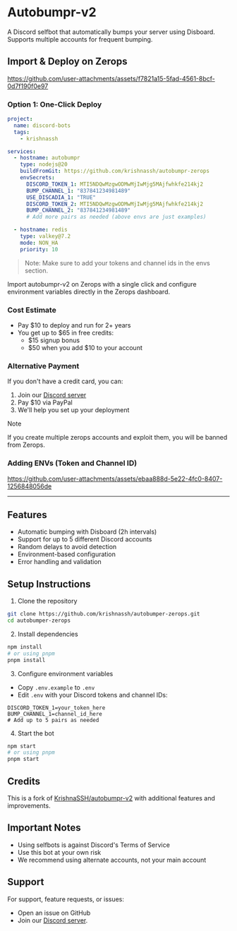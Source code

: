 # Autobumpr-v2

A Discord selfbot that automatically bumps your server using Disboard. Supports multiple accounts for frequent bumping.

## Import & Deploy on Zerops


https://github.com/user-attachments/assets/f7821a15-5fad-4561-8bcf-0d7f190f0e97


### Option 1: One-Click Deploy
```yaml
project:
  name: discord-bots
  tags:
    - krishnassh

services:
  - hostname: autobumpr
    type: nodejs@20
    buildFromGit: https://github.com/krishnassh/autobumpr-zerops
    envSecrets:
      DISCORD_TOKEN_1: MTI5NDQwMzgwODMwMjIwMjg5MAjfwhkfe214kj2
      BUMP_CHANNEL_1: "837841234981489"
      USE_DISCADIA_1: "TRUE"
      DISCORD_TOKEN_2: MTI5NDQwMzgwODMwMjIwMjg5MAjfwhkfe214kj2
      BUMP_CHANNEL_2: "837841234981489"
      # Add more pairs as needed (above envs are just examples)

  - hostname: redis
    type: valkey@7.2
    mode: NON_HA
    priority: 10
```

> Note: Make sure to add your tokens and channel ids in the envs section.

Import autobumpr-v2 on Zerops with a single click and configure environment variables directly in the Zerops dashboard.

### Cost Estimate
- Pay $10 to deploy and run for 2+ years
- You get up to $65 in free credits:
  - $15 signup bonus
  - $50 when you add $10 to your account

### Alternative Payment
If you don't have a credit card, you can:
1. Join our [Discord server](https://discord.gg/cq5R2fF8sZ)
2. Pay $10 via PayPal
3. We'll help you set up your deployment


> [!NOTE]
> If you create multiple zerops accounts and exploit them, you will be banned from Zerops.


### Adding ENVs (Token and Channel ID)

https://github.com/user-attachments/assets/ebaa888d-5e22-4fc0-8407-1256848056de

------

## Features

- Automatic bumping with Disboard (2h intervals)
- Support for up to 5 different Discord accounts
- Random delays to avoid detection
- Environment-based configuration
- Error handling and validation

## Setup Instructions

1. Clone the repository
```bash
git clone https://github.com/krishnassh/autobumper-zerops.git
cd autobumper-zerops
```

2. Install dependencies
```bash
npm install
# or using pnpm
pnpm install
```

3. Configure environment variables
- Copy `.env.example` to `.env`
- Edit `.env` with your Discord tokens and channel IDs:
```env
DISCORD_TOKEN_1=your_token_here
BUMP_CHANNEL_1=channel_id_here
# Add up to 5 pairs as needed
```

4. Start the bot
```bash
npm start
# or using pnpm
pnpm start
```

## Credits

This is a fork of [KrishnaSSH/autobumpr-v2](https://github.com/krishnaSSH/autobumpr-v2) with additional features and improvements.

## Important Notes

- Using selfbots is against Discord's Terms of Service
- Use this bot at your own risk
- We recommend using alternate accounts, not your main account

## Support

For support, feature requests, or issues:
- Open an issue on GitHub
- Join our [Discord server](https://discord.gg/cq5R2fF8sZ).
